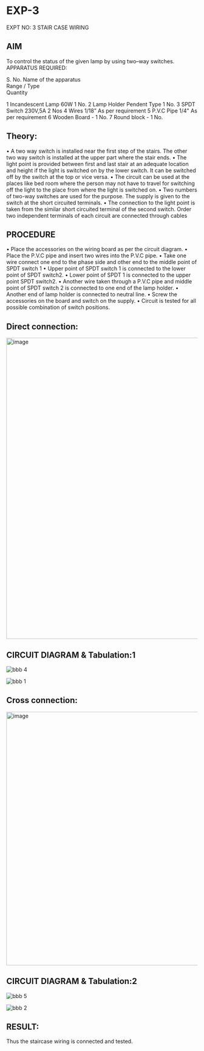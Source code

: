 # EXP-3
EXPT NO: 3				STAIR CASE WIRING                     

 
## AIM
 To control the status of the given lamp by using two–way switches. 
APPARATUS REQUIRED:

S. No.
Name of the apparatus	
Range / Type	
Quantity

1	Incandescent Lamp	60W	1 No.
2	Lamp Holder	Pendent Type	1 No.
3	SPDT Switch	230V,5A	2 Nos
4	Wires	1/18”	As per requirement
5	P.V.C Pipe	1/4"	As per requirement
6	Wooden Board	-	1 No.
7	Round block	-	1 No.


## Theory:
•	A two way switch is installed near the first step of the stairs. The other two way switch is installed at the upper part where the stair ends.
•	The light point is provided between first and last stair at an adequate location and height if the light is switched on by the lower switch. It can be switched off by the switch at the top or vice versa.
•	The circuit can be used at the places like bed room where the person may  not  have  to  travel for switching off the light to the place from where the light is switched on.
•	Two  numbers  of  two-way  switches  are  used  for  the  purpose.  The supply is given to the switch at the short circuited terminals.
•	The  connection  to  the  light  point  is  taken  from  the  similar  short circuited  terminal  of  the   second  switch.   Order  two  independent terminals of each circuit are connected through  cables 
## PROCEDURE
•  Place the accessories on the wiring board as per the circuit diagram.
•  Place the P.V.C pipe and insert two wires into the P.V.C pipe.
•	Take one wire connect one end to the phase side and other end to the middle point of SPDT switch 1
•  Upper point of SPDT switch 1 is connected to the lower point of SPDT
switch2.
•  Lower point of SPDT 1 is connected to the upper point SPDT switch2.
•	Another wire taken through a P.V.C pipe and middle point of SPDT switch 2 is connected to one end of the lamp holder.
•  Another end of lamp holder is connected to neutral line.
•  Screw the accessories on the board and switch on the supply.
•  Circuit is tested for all possible combination of switch positions.


## Direct connection: 

<img width="1134" height="792" alt="image" src="https://github.com/user-attachments/assets/e9af224c-b092-4364-8daa-d42d3fc5dc27" />

## CIRCUIT DIAGRAM & Tabulation:1

![bbb 4](https://github.com/user-attachments/assets/923611f5-c062-4764-bef6-599a9f564c90)

![bbb 1](https://github.com/user-attachments/assets/b0694b7f-286c-485c-b1af-880709251817)

## Cross connection: 

<img width="1178" height="667" alt="image" src="https://github.com/user-attachments/assets/ce3b23ce-f86a-4907-a04a-72e9f27ba772" />

## CIRCUIT DIAGRAM & Tabulation:2

![bbb 5](https://github.com/user-attachments/assets/c8c35e61-c4f0-4752-bbea-7d49656adc88)


![bbb 2](https://github.com/user-attachments/assets/349f1113-31d5-44f8-86d1-d0682f9a2c88)

## RESULT:

Thus the staircase wiring is connected and tested.
